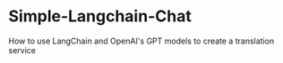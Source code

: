 # Simple-Langchain-Chat
How to use LangChain and OpenAI's GPT models to create a translation service
